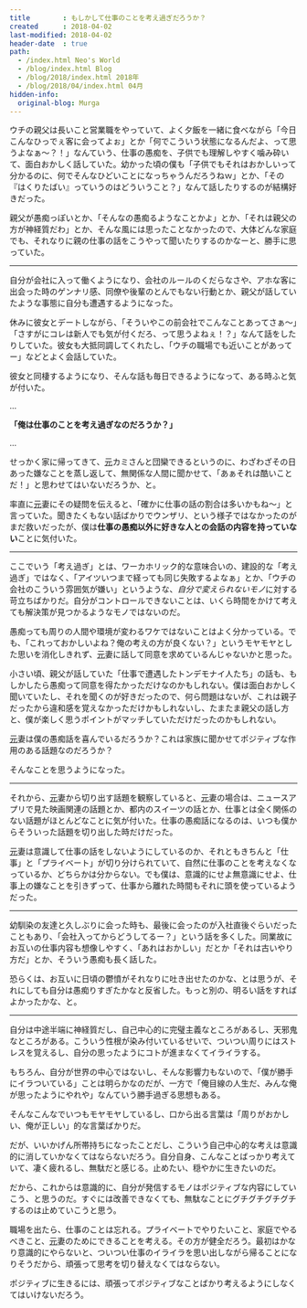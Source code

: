 ```yaml
---
title        : もしかして仕事のことを考え過ぎだろうか？
created      : 2018-04-02
last-modified: 2018-04-02
header-date  : true
path:
  - /index.html Neo's World
  - /blog/index.html Blog
  - /blog/2018/index.html 2018年
  - /blog/2018/04/index.html 04月
hidden-info:
  original-blog: Murga
---
```


ウチの親父は長いこと営業職をやっていて、よく夕飯を一緒に食べながら「今日こんなひっでぇ客に会ってよぉ」とか「何でこういう状態になるんだよ、って思うよなぁ〜？！」なんていう、仕事の愚痴を、子供でも理解しやすく噛み砕いて、面白おかしく話していた。幼かった頃の僕も「子供でもそれはおかしいって分かるのに、何でそんなひどいことになっちゃうんだろうねｗ」とか、「その『はくりたばい』っていうのはどういうこと？」なんて話したりするのが結構好きだった。

親父が愚痴っぽいとか、「そんなの愚痴るようなことかよ」とか、「それは親父の方が神経質だわ」とか、そんな風には思ったことなかったので、大体どんな家庭でも、それなりに親の仕事の話をこうやって聞いたりするのかなーと、勝手に思っていた。

-----

自分が会社に入って働くようになり、会社のルールのくだらなさや、アホな客に出会った時のゲンナリ感、同僚や後輩のとんでもない行動とか、親父が話していたような事態に自分も遭遇するようになった。

休みに彼女とデートしながら、「そういやこの前会社でこんなことあってさぁ〜」「さすがにコレは新人でも気が付くだろ、って思うよねぇ！？」なんて話をしたりしていた。彼女も大抵同調してくれたし、「ウチの職場でも近いことがあってー」などとよく会話していた。

彼女と同棲するようになり、そんな話も毎日できるようになって、ある時ふと気が付いた。

…

**「俺は仕事のことを考え過ぎなのだろうか？」**

…

せっかく家に帰ってきて、<ins datetime="2021-03-26T00:00Z">元</ins>カミさんと団欒できるというのに、わざわざその日あった嫌なことを蒸し返して、無関係な人間に聞かせて、「あぁそれは酷いことだ！」と思わせてはいないだろうか、と。

率直に<ins datetime="2021-03-26T00:00Z">元</ins>妻にその疑問を伝えると、「確かに仕事の話の割合は多いかもね〜」と言っていた。聞きたくもない話ばかりでウンザリ、という様子ではなかったのがまだ救いだったが、僕は**仕事の愚痴以外に好きな人との会話の内容を持っていない**ことに気付いた。

-----

ここでいう「考え過ぎ」とは、ワーカホリック的な意味合いの、建設的な「考え過ぎ」ではなく、「アイツいつまで経っても同じ失敗するよなぁ」とか、「ウチの会社のこういう雰囲気が嫌い」というような、*自分で変えられないモノ*に対する苛立ちばかりだ。自分がコントロールできないことは、いくら時間をかけて考えても解決策が見つかるようなモノではないのだ。

愚痴っても周りの人間や環境が変わるワケではないことはよく分かっている。でも、「これっておかしいよね？俺の考えの方が良くない？」というモヤモヤとした思いを消化しきれず、<ins datetime="2021-03-26T00:00Z">元</ins>妻に話して同意を求めているんじゃないかと思った。

小さい頃、親父が話していた「仕事で遭遇したトンデモナイ人たち」の話も、もしかしたら愚痴って同意を得たかっただけなのかもしれない。僕は面白おかしく聞いていたし、それを聞くのが好きだったので、何ら問題はないが、これは親子だったから違和感を覚えなかっただけかもしれないし、たまたま親父の話し方と、僕が楽しく思うポイントがマッチしていただけだったのかもしれない。

<ins datetime="2021-03-26T00:00Z">元</ins>妻は僕の愚痴話を喜んでいるだろうか？これは家族に聞かせてポジティブな作用のある話題なのだろうか？

そんなことを思うようになった。

-----

それから、<ins datetime="2021-03-26T00:00Z">元</ins>妻から切り出す話題を観察していると、<ins datetime="2021-03-26T00:00Z">元</ins>妻の場合は、ニュースアプリで見た映画関連の話題とか、都内のスイーツの話とか、仕事とは全く関係のない話題がほとんどなことに気が付いた。仕事の愚痴話になるのは、いつも僕からそういった話題を切り出した時だけだった。

<ins datetime="2021-03-26T00:00Z">元</ins>妻は意識して仕事の話をしないようにしているのか、それともきちんと「仕事」と「プライベート」が切り分けられていて、自然に仕事のことを考えなくなっているか、どちらかは分からない。でも僕は、意識的にせよ無意識にせよ、仕事上の嫌なことを引きずって、仕事から離れた時間もそれに頭を使っているようだった。

-----

幼馴染の友達と久しぶりに会った時も、最後に会ったのが入社直後ぐらいだったこともあり、「会社入ってからどうしてるー？」という話を多くした。同業故にお互いの仕事内容も想像しやすく、「あれはおかしい」だとか「それは古いやり方だ」とか、そういう愚痴も長く話した。

恐らくは、お互いに日頃の鬱憤がそれなりに吐き出せたのかな、とは思うが、それにしても自分は愚痴りすぎたかなと反省した。もっと別の、明るい話をすればよかったかな、と。

-----

自分は中途半端に神経質だし、自己中心的に完璧主義なところがあるし、天邪鬼なところがある。こういう性根が染み付いているせいで、ついつい周りにはストレスを覚えるし、自分の思ったようにコトが進まなくてイライラする。

もちろん、自分が世界の中心ではないし、そんな影響力もないので、「僕が勝手にイラついている」ことは明らかなのだが、一方で「俺目線の人生だ、みんな俺が思ったようにやれや」なんていう勝手過ぎる思想もある。

そんなこんなでいつもモヤモヤしているし、口から出る言葉は「周りがおかしい、俺が正しい」的な言葉ばかりだ。

だが、いいかげん所帯持ちになったことだし、こういう自己中心的な考えは意識的に消していかなくてはならないだろう。自分自身、こんなことばっかり考えていて、凄く疲れるし、無駄だと感じる。止めたい、穏やかに生きたいのだ。

だから、これからは意識的に、自分が発信するモノはポジティブな内容にしていこう、と思うのだ。すぐには改善できなくても、無駄なことにグチグチグチグチするのは止めていこうと思う。

職場を出たら、仕事のことは忘れる。プライベートでやりたいこと、家庭でやるべきこと、<ins datetime="2021-03-26T00:00Z">元</ins>妻のためにできることを考える。その方が健全だろう。最初はかなり意識的にやらないと、ついつい仕事のイライラを思い出しながら帰ることになりそうだから、頑張って思考を切り替えなくてはならない。

ポジティブに生きるには、頑張ってポジティブなことばかり考えるようにしなくてはいけないだろう。
